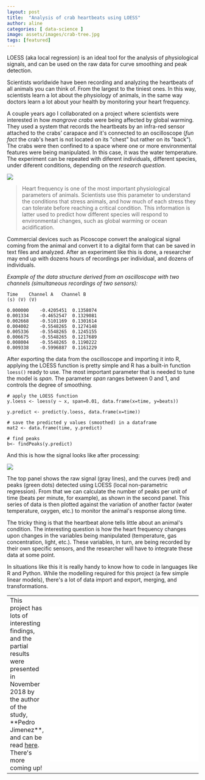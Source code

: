 ```yaml
---
layout: post
title:  "Analysis of crab heartbeats using LOESS"
author: aline
categories: [ data-science ]
image: assets/images/crab-tree.jpg
tags: [featured]
---
```


LOESS (aka local regression) is an ideal tool for the analysis of physiological signals, and can be used on the raw data for curve smoothing and peak detection.

Scientists worldwide have been recording and analyzing the heartbeats of all animals you can think of. From the largest to the tiniest ones. In this way, scientists learn a lot about the physiology of animals, in the same way doctors learn a lot about your health by monitoring your heart frequency.

A couple years ago I collaborated on a project where scientists were interested in how *mangrove crabs* were being affected by global warming. They used a system that records the heartbeats by an infra-red sensor attached to the crabs’ carapace and it's connected to an oscilloscope (_fun fact_ the crab's heart is not located on its "chest" but rather on its "back"). The crabs were then confined to a space where one or more environmental features were being manipulated. In this case, it was the water temperature. The experiment can be repeated with diferent individuals, different species, under diferent conditions, depending on the *research question*.

<img src='/blog/assets/images/signal1.png'>  

> Heart frequency is one of the most important physiological parameters of animals. Scientists use this parameter to understand the conditions that stress animals, and how much of each stress they can tolerate before reaching a critical condition. This information is latter used to predict how different species will respond to environmental changes, such as global warming or ocean acidification.  


Commercial devices such as Picoscope convert the analogical signal coming from the animal and convert it to a digital form that can be saved in text files and analyzed. After an experiment like this is done, a researcher may end up with dozens hours of recordings per individual, and dozens of individuals.  

*Example of the data structure derived from an oscilloscope with two channels (simultaneous recordings of two sensors):*

```
Time	Channel A	Channel B
(s)	(V)	(V)

0.000000	-0.4205451	0.1358074
0.001334	-0.4652547	0.1329081
0.002668	-0.5101169	0.1301614
0.004002	-0.5548265	0.1274148
0.005336	-0.5548265	0.1245155
0.006675	-0.5548265	0.1217689
0.008004	-0.5548265	0.1190222
0.009338	-0.5996887	0.1161229

```
After exporting the data from the oscilloscope and importing it into R, applying the LOESS function is pretty simple and R has a built-in function `loess()` ready to use. The most important parameter that is needed to tune the model is *span*. The parameter *span* ranges between 0 and 1, and controls the degree of smoothing.


```
# apply the LOESS function
y.loess <- loess(y ~ x, span=0.01, data.frame(x=time, y=beats))

y.predict <- predict(y.loess, data.frame(x=time))

# save the predicted y values (smoothed) in a dataframe
mat2 <- data.frame(time, y.predict)

# find peaks
b<- findPeaks(y.predict)

```

And this is how the signal looks like after processing:  


<img src="/blog/assets/images/signal2.png">


The top panel shows the raw signal (gray lines), and the curves (red) and peaks (green dots) detected using LOESS (local non-parametric regression). From that we can calculate the number of peaks per unit of time (beats per minute, for example), as shown in the second panel. This series of data is then plotted against the variation of another factor (water temperature, oxygen, etc.) to monitor the animal's response along time.

The tricky thing is that the heartbeat alone tells little about an animal's condition. The interesting question is how the heart frequency changes upon changes in the variables being manipulated (temperature, gas concentration, light, etc.). These variables, in turn, are being recorded by their own specific sensors, and the researcher will have to integrate these data at some point.

In situations like this it is really handy to know how to code in languages like R and Python. While the modelling required for this project (a few simple linear models), there's a lot of data import and export, merging, and transformations.

<table>
<tr>
<td>
This project has lots of interesting findings, and the partial results were presented in November 2018 by the author of the study, **Pedro Jimenez**, and can be read <a href="/blog/assets/images/study_pedro.pdf"> here</a>. There's more coming up!
</td>
<td>
<embed width="391" height="407" name="plugin" src="/blog/assets/images/study_pedro.pdf" type="application/pdf">
</td>
</table>
